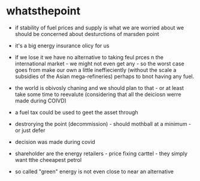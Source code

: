 # whatsthepoint

- if stability of fuel prices and supply is what we are worried about we should be concerned about desturctions of marsden point
- it's a big energy insurance olicy for us
- if we lose it we have no alternative to taking feul prces n the international market - we might not even get any - 
  so the worst case goes from make our own a little ineffieciently (without the scale a subsidies of the Asian mega-refineries) perhaps
  to bnot having any fuel.
- the world is obivosly chaning and we should plan to that - or at least take some time to reevalute (considering that all the deiciosn werre made during COIVD)

- a fuel tax could be used to geet the asset through

- destrorying the point (decommission) - should mothball at a minimum - or just defer
- decision was made during covid


- shareholder are the energy retailers - price fixing carttel - they simply want tthe cheeapest petrol
- so called "green" energy is not even close to near an alternative
